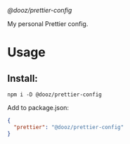 _@dooz/prettier-config_

My personal Prettier config.

# Usage

## Install:

```
npm i -D @dooz/prettier-config
```

Add to package.json:

```json
{
  "prettier": "@dooz/prettier-config"
}
```
